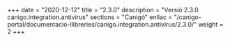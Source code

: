 +++
date        = "2020-12-12"
title       = "2.3.0"
description = "Versió 2.3.0 canigo.integration.antivirus"
sections    = "Canigó"
enllac		= "/canigo-portal/documentacio-llibreries/canigo.integration.antivirus/2.3.0/"
weight		= 2
+++
